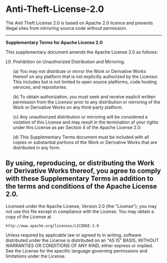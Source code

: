 # Anti-Theft-License-2.0
The Anti Theft License 2.0 is based on Apache 2.0 licence and prevents illegal sites from mirroring source code without permission.

---

**Supplementary Terms for Apache License 2.0**

This supplementary document amends the Apache License 2.0 as follows:

10. Prohibition on Unauthorized Distribution and Mirroring.

    (a) You may not distribute or mirror the Work or Derivative Works thereof on any platform that is not explicitly authorized by the Licensor. This includes but is not limited to open source platforms, code hosting services, and repositories.

    (b) To obtain authorization, you must seek and receive explicit written permission from the Licensor prior to any distribution or mirroring of the Work or Derivative Works on any third-party platform.

    (c) Any unauthorized distribution or mirroring will be considered a violation of this License and may result in the termination of your rights under this License as per Section 4 of the Apache License 2.0.

    (d) This Supplementary Terms document must be included with all copies or substantial portions of the Work or Derivative Works that are distributed in any form.

By using, reproducing, or distributing the Work or Derivative Works thereof, you agree to comply with these Supplementary Terms in addition to the terms and conditions of the Apache License 2.0.
---

Licensed under the Apache License, Version 2.0 (the "License");
you may not use this file except in compliance with the License.
You may obtain a copy of the License at

    http://www.apache.org/licenses/LICENSE-2.0

Unless required by applicable law or agreed to in writing, software
distributed under the License is distributed on an "AS IS" BASIS,
WITHOUT WARRANTIES OR CONDITIONS OF ANY KIND, either express or implied.
See the License for the specific language governing permissions and
limitations under the License.
